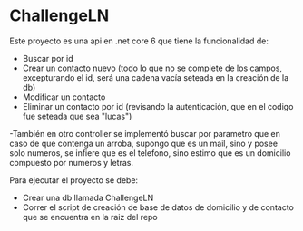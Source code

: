 # ChallengeLN

Este proyecto es una api en .net core 6 que tiene la funcionalidad de:
- Buscar por id
- Crear un contacto nuevo (todo lo que no se complete de los campos, excepturando el id, será una cadena vacía seteada en la creación de la db)
- Modificar un contacto
- Eliminar un contacto por id (revisando la autenticación, que en el codigo fue seteada que sea "lucas")

-También en otro controller se implementó buscar por parametro
que en caso de que contenga un arroba, supongo que es un mail, sino y posee solo numeros, se infiere que es el telefono, sino estimo que es un domicilio compuesto por numeros y letras.

Para ejecutar el proyecto se debe:
- Crear una db llamada ChallengeLN
- Correr el script de creación de base de datos de domicilio y de contacto que se encuentra en la raiz del repo

